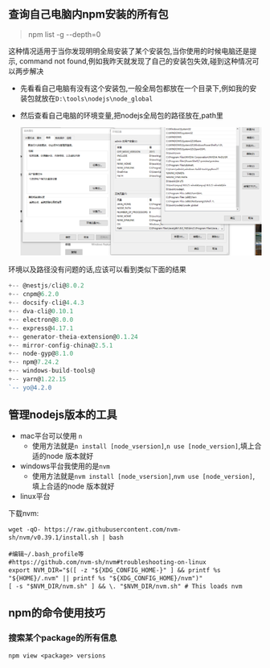 ##  查询自己电脑内npm安装的所有包
> npm list -g --depth=0

这种情况适用于当你发现明明全局安装了某个安装包,当你使用的时候电脑还是提示, command not found,例如我昨天就发现了自己的安装包失效,碰到这种情况可以两步解决

- 先看看自己电脑有没有这个安装包,一般全局包都放在一个目录下,例如我的安装包就放在`D:\tools\nodejs\node_global`
- 然后查看自己电脑的环境变量,把nodejs全局包的路径放在,path里

  ![1633955440357](../images/nodejs全局路径.png)

环境以及路径没有问题的话,应该可以看到类似下面的结果

```js
+-- @nestjs/cli@8.0.2
+-- cnpm@6.2.0
+-- docsify-cli@4.4.3
+-- dva-cli@0.10.1
+-- electron@8.0.0
+-- express@4.17.1
+-- generator-theia-extension@0.1.24
+-- mirror-config-china@2.5.1
+-- node-gyp@8.1.0
+-- npm@7.24.2
+-- windows-build-tools@
+-- yarn@1.22.15
`-- yo@4.2.0
```

## 管理nodejs版本的工具

* mac平台可以使用 `n`
  * 使用方法就是`n install [node_vsersion]`,`n use [node_version]`,填上合适的node 版本就好
* windows平台我使用的是`nvm`
  * 使用方法就是`nvm install [node_vsersion]`,`nvm use [node_version]`,填上合适的node 版本就好
* linux平台

下载nvm:
```shell
wget -qO- https://raw.githubusercontent.com/nvm-sh/nvm/v0.39.1/install.sh | bash

#编辑~/.bash_profile等
#https://github.com/nvm-sh/nvm#troubleshooting-on-linux
export NVM_DIR="$([ -z "${XDG_CONFIG_HOME-}" ] && printf %s "${HOME}/.nvm" || printf %s "${XDG_CONFIG_HOME}/nvm")"
[ -s "$NVM_DIR/nvm.sh" ] && \. "$NVM_DIR/nvm.sh" # This loads nvm
```
## npm的命令使用技巧

### 搜索某个package的所有信息

```shell
npm view <package> versions
```